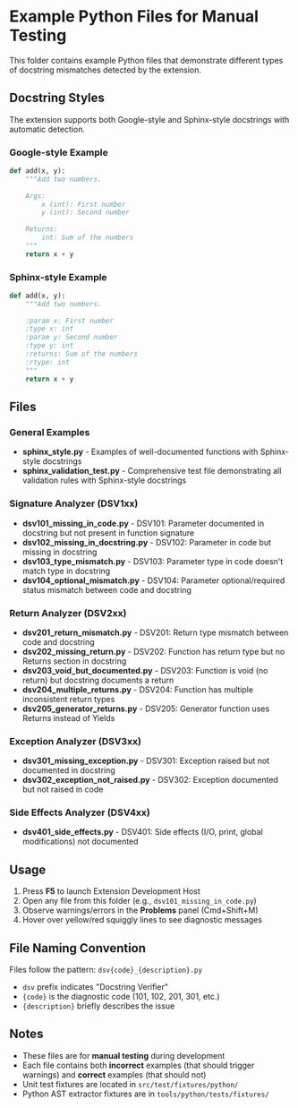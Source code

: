 # Example Python Files for Manual Testing

This folder contains example Python files that demonstrate different types of
docstring mismatches detected by the extension.

## Docstring Styles

The extension supports both Google-style and Sphinx-style docstrings with automatic detection.

### Google-style Example

```python
def add(x, y):
    """Add two numbers.
    
    Args:
        x (int): First number
        y (int): Second number
    
    Returns:
        int: Sum of the numbers
    """
    return x + y
```

### Sphinx-style Example

```python
def add(x, y):
    """Add two numbers.
    
    :param x: First number
    :type x: int
    :param y: Second number
    :type y: int
    :returns: Sum of the numbers
    :rtype: int
    """
    return x + y
```

## Files

### General Examples

- **sphinx_style.py** - Examples of well-documented functions with Sphinx-style docstrings
- **sphinx_validation_test.py** - Comprehensive test file demonstrating all validation rules with Sphinx-style docstrings

### Signature Analyzer (DSV1xx)

- **dsv101_missing_in_code.py** - DSV101: Parameter documented in docstring but not present in function signature
- **dsv102_missing_in_docstring.py** - DSV102: Parameter in code but missing in docstring
- **dsv103_type_mismatch.py** - DSV103: Parameter type in code doesn't match type in docstring
- **dsv104_optional_mismatch.py** - DSV104: Parameter optional/required status mismatch between code and docstring

### Return Analyzer (DSV2xx)

- **dsv201_return_mismatch.py** - DSV201: Return type mismatch between code and docstring
- **dsv202_missing_return.py** - DSV202: Function has return type but no Returns section in docstring
- **dsv203_void_but_documented.py** - DSV203: Function is void (no return) but docstring documents a return
- **dsv204_multiple_returns.py** - DSV204: Function has multiple inconsistent return types
- **dsv205_generator_returns.py** - DSV205: Generator function uses Returns instead of Yields

### Exception Analyzer (DSV3xx)

- **dsv301_missing_exception.py** - DSV301: Exception raised but not documented in docstring
- **dsv302_exception_not_raised.py** - DSV302: Exception documented but not raised in code

### Side Effects Analyzer (DSV4xx)

- **dsv401_side_effects.py** - DSV401: Side effects (I/O, print, global modifications) not documented

## Usage

1. Press **F5** to launch Extension Development Host
2. Open any file from this folder (e.g., `dsv101_missing_in_code.py`)
3. Observe warnings/errors in the **Problems** panel (Cmd+Shift+M)
4. Hover over yellow/red squiggly lines to see diagnostic messages

## File Naming Convention

Files follow the pattern: `dsv{code}_{description}.py`

- `dsv` prefix indicates "Docstring Verifier"
- `{code}` is the diagnostic code (101, 102, 201, 301, etc.)
- `{description}` briefly describes the issue

## Notes

- These files are for **manual testing** during development
- Each file contains both **incorrect** examples (that should trigger warnings) and **correct** examples (that should not)
- Unit test fixtures are located in `src/test/fixtures/python/`
- Python AST extractor fixtures are in `tools/python/tests/fixtures/`
